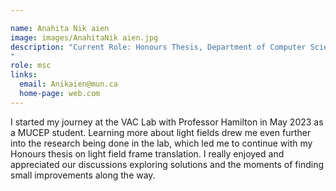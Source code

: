 ```yaml
---

name: Anahita Nik aien
image: images/AnahitaNik aien.jpg
description: "Current Role: Honours Thesis, Department of Computer Sciene
"
role: msc
links:
  email: Anikaien@mun.ca
  home-page: web.com
---
```


I started my journey at the VAC Lab with Professor Hamilton in May 2023 as a MUCEP student. Learning more about light fields drew me even further into the research being done in the lab, which led me to continue with my Honours thesis on light field frame translation. 
I really enjoyed and appreciated our discussions exploring solutions and the moments of finding small improvements along the way.